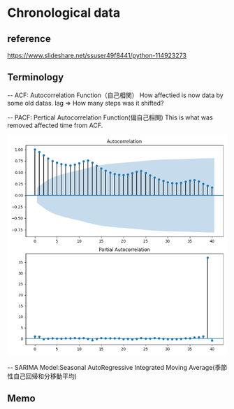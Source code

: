 # Chronological data

## reference
https://www.slideshare.net/ssuser49f8441/python-114923273

## Terminology
-- ACF: Autocorrelation Function（自己相関）
How affectied is now data by some old datas.
lag => How many steps was it shifted?

-- PACF: Pertical Autocorrelation Function(偏自己相関)
This is what was removed affected time from ACF.

![acf_pacf_graph](./output/acf_pacf_graph.png)

-- SARIMA Model:Seasonal AutoRegressive Integrated Moving Average(季節性自己回帰和分移動平均)

## Memo